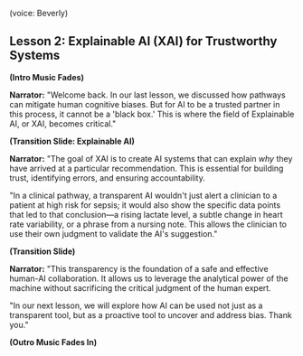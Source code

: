 (voice: Beverly)

## Lesson 2: Explainable AI (XAI) for Trustworthy Systems

**(Intro Music Fades)**

**Narrator:** "Welcome back. In our last lesson, we discussed how pathways can mitigate human cognitive biases. But for AI to be a trusted partner in this process, it cannot be a 'black box.' This is where the field of Explainable AI, or XAI, becomes critical."

**(Transition Slide: Explainable AI)**

**Narrator:** "The goal of XAI is to create AI systems that can explain *why* they have arrived at a particular recommendation. This is essential for building trust, identifying errors, and ensuring accountability.

"In a clinical pathway, a transparent AI wouldn't just alert a clinician to a patient at high risk for sepsis; it would also show the specific data points that led to that conclusion—a rising lactate level, a subtle change in heart rate variability, or a phrase from a nursing note. This allows the clinician to use their own judgment to validate the AI's suggestion."

**(Transition Slide)**

**Narrator:** "This transparency is the foundation of a safe and effective human-AI collaboration. It allows us to leverage the analytical power of the machine without sacrificing the critical judgment of the human expert.

"In our next lesson, we will explore how AI can be used not just as a transparent tool, but as a proactive tool to uncover and address bias. Thank you."

**(Outro Music Fades In)**

